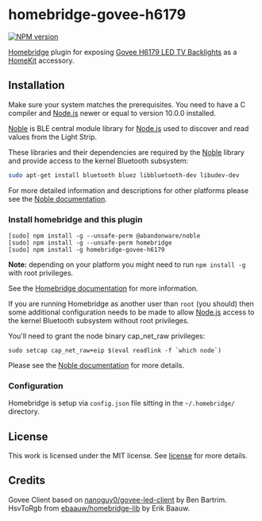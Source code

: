 # homebridge-govee-h6179

[![NPM version](https://badge.fury.io/js/homebridge-govee-h6179.svg)](https://badge.fury.io/js/homebridge-govee-h6179)

[Homebridge](https://github.com/nfarina/homebridge) plugin for exposing [Govee H6179 LED TV Backlights](https://www.govee.com/products/144/led-tv-backlights) as a [HomeKit](https://www.apple.com/ios/home/) accessory.

## Installation

Make sure your system matches the prerequisites. You need to have a C compiler and [Node.js](https://nodejs.org/) newer or equal to version 10.0.0 installed.

[Noble](https://github.com/abandonware/noble) is BLE central module library for [Node.js](https://nodejs.org/) used to discover and read values from the Light Strip.

These libraries and their dependencies are required by the [Noble](https://www.npmjs.com/package/@abandonware/noble) library and provide access to the kernel Bluetooth subsystem:

```sh
sudo apt-get install bluetooth bluez libbluetooth-dev libudev-dev
```

For more detailed information and descriptions for other platforms please see the [Noble documentation](https://github.com/abandonware/noble#readme).

### Install homebridge and this plugin
```
[sudo] npm install -g --unsafe-perm @abandonware/noble
[sudo] npm install -g --unsafe-perm homebridge
[sudo] npm install -g homebridge-govee-h6179
```

**Note:** depending on your platform you might need to run `npm install -g`  with root privileges.

See the [Homebridge documentation](https://github.com/nfarina/homebridge#readme) for more information.

If you are running Homebridge as another user than `root`  (you should) then some additional configuration needs to be made to allow [Node.js](https://nodejs.org/) access to the kernel Bluetooth subsystem without root privileges.

You'll need to grant the node binary cap_net_raw privileges:

```
sudo setcap cap_net_raw+eip $(eval readlink -f `which node`)
```

Please see the [Noble documentation](https://github.com/abandonware/noble#running-without-rootsudo) for more details.

### Configuration
Homebridge is setup via `config.json` file sitting in the `~/.homebridge/` directory.

## License

This work is licensed under the MIT license. See [license](LICENSE) for more details.

## Credits

Govee Client based on [nanoguy0/govee-led-client](https://gitlab.com/nanoguy0/govee-led-client) by Ben Bartrim.
HsvToRgb from [ebaauw/homebridge-lib](https://github.com/ebaauw/homebridge-lib) by Erik Baauw.
